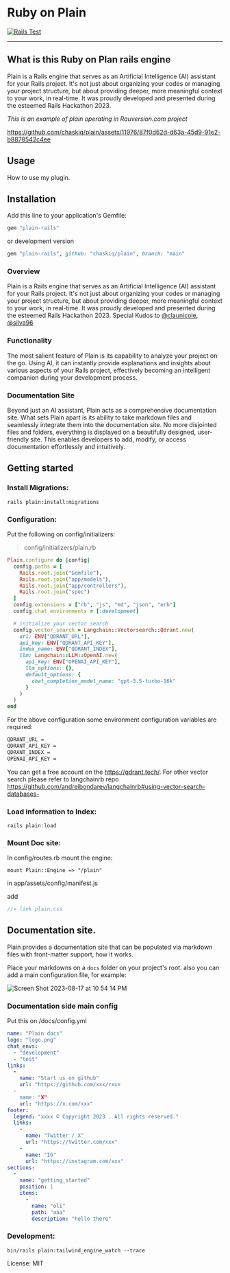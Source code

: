 # Ruby on Plain

[![Rails Test](https://github.com/chaskiq/plain/actions/workflows/ci.yml/badge.svg)](https://github.com/chaskiq/plain/actions/workflows/ci.yml)

---
## What is this Ruby on Plan rails engine

Plain is a Rails engine that serves as an Artificial Intelligence (AI) assistant for your Rails project. It's not just about organizing your codes or managing your project structure, but about providing deeper, more meaningful context to your work, in real-time. It was proudly developed and presented during the esteemed Rails Hackathon 2023.

*This is an example of plain operating in Rauversion.com project*

https://github.com/chaskiq/plain/assets/11976/87f0d62d-d63a-45d9-91e2-b8878542c4ee

## Usage
How to use my plugin.

## Installation
Add this line to your application's Gemfile:

```ruby
gem "plain-rails"
```

or development version

```ruby
gem "plain-rails", github: "chaskiq/plain", branch: "main"
```

### Overview

Plain is a Rails engine that serves as an Artificial Intelligence (AI) assistant for your Rails project. It's not just about organizing your codes or managing your project structure, but about providing deeper, more meaningful context to your work, in real-time. It was proudly developed and presented during the esteemed Rails Hackathon 2023. Special Kudos to [@claunicole](https://github.com/claunicole), [@silva96](https://github.com/silva96)


### Functionality

The most salient feature of Plain is its capability to analyze your project on the go. Using AI, it can instantly provide explanations and insights about various aspects of your Rails project, effectively becoming an intelligent companion during your development process.


### Documentation Site 


Beyond just an AI assistant, Plain acts as a comprehensive documentation site. What sets Plain apart is its ability to take markdown files and seamlessly integrate them into the documentation site. No more disjointed files and folders, everything is displayed on a beautifully designed, user-friendly site. This enables developers to add, modify, or access documentation effortlessly and intuitively.


## Getting started

### Install Migrations:

`rails plain:install:migrations`

### Configuration:

Put the following on config/initializers:

> config/initializers/plain.rb

```ruby
Plain.configure do |config|
  config.paths = [
    Rails.root.join("Gemfile"), 
    Rails.root.join("app/models"), 
    Rails.root.join("app/controllers"), 
    Rails.root.join("spec")
  ]
  config.extensions = ["rb", "js", "md", "json", "erb"]
  config.chat_environments = [:development]

  # initialize your vector search
  config.vector_search = Langchain::Vectorsearch::Qdrant.new(
    url: ENV["QDRANT_URL"],
    api_key: ENV["QDRANT_API_KEY"],
    index_name: ENV["QDRANT_INDEX"],
    llm: Langchain::LLM::OpenAI.new(
      api_key: ENV["OPENAI_API_KEY"],
      llm_options: {},
      default_options: {
        chat_completion_model_name: "gpt-3.5-turbo-16k"
      }
    )
  )
end
```

For the above configuration some environment configuration variables are required:

```bash
QDRANT_URL = 
QDRANT_API_KEY = 
QDRANT_INDEX = 
OPENAI_API_KEY =
```

You can get a free account on the https://qdrant.tech/. 
For other vector search please refer to langchainrb repo https://github.com/andreibondarev/langchainrb#using-vector-search-databases-

### Load information to Index:

`rails plain:load`   

### Mount Doc site:

In config/routes.rb mount the engine:

`mount Plain::Engine => "/plain"`

in app/assets/config/manifest.js

add 

```js
//= link plain.css
```


## Documentation site.

Plain provides a documentation site that can be populated via markdown files with front-matter support, how it works.

Place your markdowns on a `docs` folder on your project's root. also you can add a main configuration file, for example: 

![Screen Shot 2023-08-17 at 10 54 14 PM](https://github.com/chaskiq/plain/assets/11976/0dee77c6-9cb7-489e-8521-3c870952861c)


### Documentation side main config

Put this on /docs/config.yml

```yaml
name: "Plain docs"
logo: "logo.png"
chat_envs: 
  - "development"
  - "test"
links:
  -
    name: "Start us on github"
    url: "https://github.com/xxx/rxxx
  - 
    name: "X"
    url: "https://x.com/xxx"
footer:
  legend: "xxxx © Copyright 2023 . All rights reserved."
  links:
    - 
      name: "Twitter / X"
      url: "https://twitter.com/xxx"
    - 
      name: "IG"
      url: "https://instagram.com/xxx"
sections:
  - 
    name: "getting_started"
    position: 1
    items:
      - 
        name: "oli"
        path: "aaa"
        description: "hello there"
```


### Development:

`bin/rails plain:tailwind_engine_watch --trace`


License: MIT
